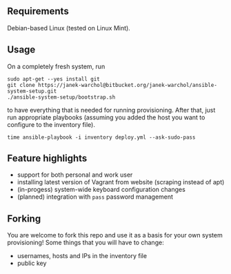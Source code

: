 Requirements
------------

Debian-based Linux (tested on Linux Mint).



Usage
-----

On a completely fresh system, run

    sudo apt-get --yes install git
    git clone https://janek-warchol@bitbucket.org/janek-warchol/ansible-system-setup.git
    ./ansible-system-setup/bootstrap.sh

to have everything that is needed for running provisioning. After that, just
run appropriate playbooks (assuming you added the host you want to configure
to the inventory file).

    time ansible-playbook -i inventory deploy.yml --ask-sudo-pass



Feature highlights
------------------

- support for both personal and work user
- installing latest version of Vagrant from website (scraping instead of apt)
- (in-progess) system-wide keyboard configuration changes
- (planned) integration with `pass` password management



Forking
-------

You are welcome to fork this repo and use it as a basis for your own system
provisioning!  Some things that you will have to change:

- usernames, hosts and IPs in the inventory file
- public key